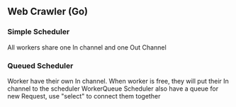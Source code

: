 ## Web Crawler (Go)

### Simple Scheduler
All workers share one In channel and one Out Channel
### Queued Scheduler
Worker have their own In channel. When worker is free, they will put their In channel to the scheduler WorkerQueue
Scheduler also have a queue for new Request, use "select" to connect them together